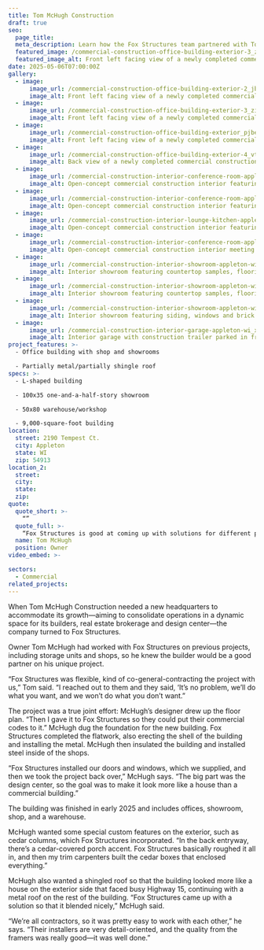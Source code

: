 ```yaml
---
title: Tom McHugh Construction
draft: true
seo:
  page_title:
  meta_description: Learn how the Fox Structures team partnered with Tom McHugh Construction to build a unique office and showroom space! 
  featured_image: /commercial-construction-office-building-exterior-3_zis26e.jpg
  featured_image_alt: Front left facing view of a newly completed commercial construction office building with sign along driveway
date: 2025-05-06T07:00:00Z
gallery: 
  - image: 
      image_url: /commercial-construction-office-building-exterior-2_jbdadf.jpg
      image_alt: Front left facing view of a newly completed commercial construction office building with stone and siding exterior
  - image: 
      image_url: /commercial-construction-office-building-exterior-3_zis26e.jpg
      image_alt: Front left facing view of a newly completed commercial construction office building with sign along driveway
  - image: 
      image_url: /commercial-construction-office-building-exterior_pjbelv.jpg
      image_alt: Front left facing view of a newly completed commercial construction office building with stone and siding exterior
  - image: 
      image_url: /commercial-construction-office-building-exterior-4_vtsefn.jpg
      image_alt: Back view of a newly completed commercial construction office building with four large overhead garage doors
  - image: 
      image_url: /commercial-construction-interior-conference-room-appleton-wi-2_s6uqdq.jpg
      image_alt: Open-concept commercial construction interior featuring a modern kitchen, meeting area with bar seating and leather couch
  - image: 
      image_url: /commercial-construction-interior-conference-room-appleton-wi-3_xqcxyh.jpg
      image_alt: Open-concept commercial construction interior featuring a modern kitchen, meeting area with bar seating and leather couch
  - image: 
      image_url: /commercial-construction-interior-lounge-kitchen-appleton-wi_tgkiro.jpg
      image_alt: Open-concept commercial construction interior featuring a modern kitchen, meeting area with bar seating and leather couch
  - image: 
      image_url: /commercial-construction-interior-conference-room-appleton-wi_kir0ml.jpg
      image_alt: Open-concept commercial construction interior meeting area with bar seating
  - image: 
      image_url: /commercial-construction-interior-showroom-appleton-wi_x2iyah.jpg
      image_alt: Interior showroom featuring countertop samples, flooring, and plumbing fixtures at a commercial construction office
  - image: 
      image_url: /commercial-construction-interior-showroom-appleton-wi-2_zt3plp.jpg
      image_alt: Interior showroom featuring countertop samples, flooring, and plumbing fixtures at a commercial construction office
  - image: 
      image_url: /commercial-construction-interior-showroom-appleton-wi-3_el31l5.jpg
      image_alt: Interior showroom featuring siding, windows and brick samples
  - image: 
      image_url: /commercial-construction-interior-garage-appleton-wi_xylhoh.jpg
      image_alt: Interior garage with construction trailer parked in front of oversized overhead doors
project_features: >-
  - Office building with shop and showrooms 

  - Partially metal/partially shingle roof 
specs: >-
  - L-shaped building 

  - 100x35 one-and-a-half-story showroom 

  - 50x80 warehouse/workshop 

  - 9,000-square-foot building
location:
  street: 2190 Tempest Ct.
  city: Appleton
  state: WI
  zip: 54913
location_2:
  street:
  city:
  state: 
  zip: 
quote:
  quote_short: >-
    “”
  quote_full: >-
    “Fox Structures is good at coming up with solutions for different projects. This was out of their wheelhouse, in a way—it really doesn’t fit in any contractor’s box, because it’s not a full-blown commercial project, it’s not residential. It’s definitely a mix between the two—it’s a totally custom commercial building.”
  name: Tom McHugh
  position: Owner
video_embed: >-

sectors:
  - Commercial
related_projects: 
---
```


When Tom McHugh Construction needed a new headquarters to accommodate its growth—aiming to consolidate operations in a dynamic space for its builders, real estate brokerage and design center—the company turned to Fox Structures. 

Owner Tom McHugh had worked with Fox Structures on previous projects, including storage units and shops, so he knew the builder would be a good partner on his unique project. 

“Fox Structures was flexible, kind of co-general-contracting the project with us,” Tom said. “I reached out to them and they said, ‘It’s no problem, we’ll do what you want, and we won’t do what you don’t want.” 

The project was a true joint effort: McHugh’s designer drew up the floor plan. “Then I gave it to Fox Structures so they could put their commercial codes to it.” McHugh dug the foundation for the new building. Fox Structures completed the flatwork, also erecting the shell of the building and installing the metal. McHugh then insulated the building and installed steel inside of the shops.  

“Fox Structures installed our doors and windows, which we supplied, and then we took the project back over,” McHugh says. “The big part was the design center, so the goal was to make it look more like a house than a commercial building.” 

The building was finished in early 2025 and includes offices, showroom, shop, and a warehouse. 

McHugh wanted some special custom features on the exterior, such as cedar columns, which Fox Structures incorporated. “In the back entryway, there’s a cedar-covered porch accent. Fox Structures basically roughed it all in, and then my trim carpenters built the cedar boxes that enclosed everything.” 

McHugh also wanted a shingled roof so that the building looked more like a house on the exterior side that faced busy Highway 15, continuing with a metal roof on the rest of the building. “Fox Structures came up with a solution so that it blended nicely,” McHugh said.  

“We’re all contractors, so it was pretty easy to work with each other,” he says. “Their installers are very detail-oriented, and the quality from the framers was really good—it was well done.” 